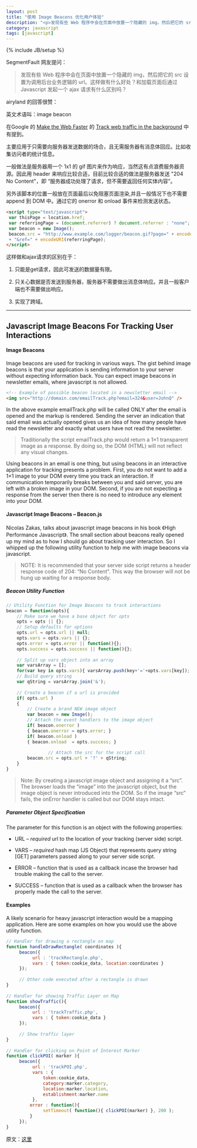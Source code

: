 ```yaml
---
layout: post
title: "使用 Image Beacons 优化用户体验"
description: "<p>发现有些 Web 程序中会在页面中放置一个隐藏的 img，然后把它的 src 设置为调用后台业务逻辑的 url。这样做有什么好处？和加载页面后通过 Javascript 发起一个 ajax 请求有什么区别吗？</p><p>英文术语叫：image beacon。</p>"
category: javascript
tags: [javascript]
---
```

{% include JB/setup %}

SegmentFault 网友提问：

>发现有些 Web 程序中会在页面中放置一个隐藏的 img，然后把它的 src 设置为调用后台业务逻辑的 url。这样做有什么好处？和加载页面后通过 Javascript 发起一个 ajax 请求有什么区别吗？

airyland 的回答很赞：

英文术语叫：image beacon

在Google 的 [Make the Web Faster](https://developers.google.com/speed/?hl=zh-CN) 的 [Track web traffic in the background](https://developers.google.com/speed/docs/best-practices/rtt?hl=zh-CN#AvoidRedirects) 中有提到。

主要应用于只需要向服务器发送数据的场合，且无需服务器有消息体回应。比如收集访问者的统计信息。

一般做法是服务器用一个 1x1 的 gif 图片来作为响应，当然这有点浪费服务器资源。因此用 header 来响应比较合适，目前比较合适的做法是服务器发送 "204 No Content"，即 “服务器成功处理了请求，但不需要返回任何实体内容”。

另外该脚本的位置一般放在页面最后以免阻塞页面渲染,并且一般情况下也不需要 append 到 DOM 中。通过它的 onerror 和 onload 事件来检测发送状态。

```html
<script type="text/javascript">
 var thisPage = location.href;
 var referringPage = (document.referrer) ? document.referrer : "none";
 var beacon = new Image();
 beacon.src = "http://www.example.com/logger/beacon.gif?page=" + encodeURI(thisPage)
 + "&ref=" + encodeURI(referringPage);
</script>
```

这样做和ajax请求的区别在于：

1. 只能是get请求，因此可发送的数据量有限。

2. 只关心数据是否发送到服务器，服务器不需要做出消息体响应。并且一般客户端也不需要做出响应。

3. 实现了跨域。

----

## Javascript Image Beacons For Tracking User Interactions

#### Image Beacons

Image beacons are used for tracking in various ways. The gist behind image beacons is that your application is sending information to your server without expecting information back. You can expect image beacons in newsletter emails, where javascript is not allowed.

 ```html
 <!-- Example of possible beacon located in a newsletter email -->
<img src="http://domain.com/emailTrack.php?email=324&user=JohnQ" />
```

In the above example emailTrack.php will be called ONLY after the email is opened and the markup is rendered. Sending the server an indication that said email was actually opened gives us an idea of how many people have read the newsletter and exactly what users have not read the newsletter.

>Traditionally the script emailTrack.php would return a 1×1 transparent image as a response. By doing so, the DOM (HTML) will not reflect any visual changes.

Using beacons in an email is one thing, but using beacons in an interactive application for tracking presents a problem. First, you do not want to add a 1×1 image to your DOM every time you track an interaction. If communication temporarily breaks between you and said server, you are left with a broken image in your DOM. Second, if you are not expecting a response from the server then there is no need to introduce any element into your DOM.

#### Javascript Image Beacons – Beacon.js

Nicolas Zakas, talks about javascript image beacons in his book 《High Performance Javascript》. The small section about beacons really opened up my mind as to how I should go about tracking user interaction. So I whipped up the following utility function to help me with image beacons via javascript.

>NOTE: It is recommended that your server side script returns a header response code of 204: “No Content”. This way the browser will not be hung up waiting for a response body.

##### Beacon Utility Function

```javascript
// Utility Function for Image Beacons to track interactions
beacon = function(opts){
    // Make sure we have a base object for opts
    opts = opts || {};
    // Setup defaults for options
    opts.url = opts.url || null;
    opts.vars = opts.vars || {};
    opts.error = opts.error || function(){};
    opts.success = opts.success || function(){};
 
    // Split up vars object into an array
    var varsArray = [];
    for(var key in opts.vars){ varsArray.push(key+'='+opts.vars[key]); }
    // Build query string
    var qString = varsArray.join('&');
 
    // Create a beacon if a url is provided
    if( opts.url )
    {
        // Create a brand NEW image object
        var beacon = new Image();
        // Attach the event handlers to the image object
        if( beacon.onerror )
        { beacon.onerror = opts.error; }
        if( beacon.onload )
        { beacon.onload  = opts.success; }
 
                // Attach the src for the script call
        beacon.src = opts.url + '?' + qString;
    }
}
```

>Note: By creating a javascript image object and assigning it a “src”. The browser loads the “image” into the javascript object, but the image object is never introduced into the DOM. So if the image “src” fails, the onError handler is called but our DOM stays intact.

##### Parameter Object Specification
The parameter for this function is an object with the following properties:

* URL – *required* url to the location of your tracking (server side) script.

* VARS – *required* hash map (JS Object) that represents query string [GET] parameters passed along to your server side script.

* ERROR – function that is used as a callback incase the browser had trouble making the call to the server.

* SUCCESS – function that is used as a callback when the browser has properly made the call to the server.


#### Examples

A likely scenario for heavy javascript interaction would be a mapping application. Here are some examples on how you would use the above utility function.

```javascript
// Handler for drawing a rectangle on map
function handleDrawRectangle( coordinates ){
     beacon({
          url : 'trackRectangle.php',
          vars : { token:cookie_data, location:coordinates }
     });
 
     // Other code executed after a rectangle is drawn
}
 
// Handler for showing Traffic Layer on Map
function showTraffic(){
     beacon({
          url : 'trackTraffic.php',
          vars : { token:cookie_data }
     });
 
     // Show traffic layer
}
 
// Handler for clicking on Point of Interest Marker
function clickPOI( marker ){
     beacon({
          url : 'trackPOI.php',
          vars : {
              token:cookie_data,
              category:marker.category,
              location:marker.location,
              establishment:marker.name
          },
         error : function(){
              setTimeout( function(){ clickPOI(marker) }, 200 );
         }
     });
}
```

原文：[这里](http://www.arlocarreon.com/blog/javascript/javascript-image-beacons-for-tracking-user-interactions/)





